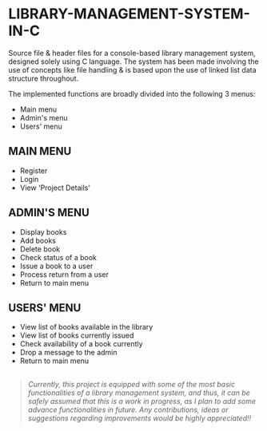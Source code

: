 #  LIBRARY-MANAGEMENT-SYSTEM-IN-C
Source file & header files for a console-based library management system, designed solely using C language. The system has been made involving the use of concepts like file handling & is based upon the use of linked list data structure throughout.

The implemented functions are broadly divided into  the following 3 menus:
- Main menu
- Admin's menu
- Users' menu

## MAIN MENU
- Register
- Login
- View 'Project Details'

## ADMIN'S MENU
- Display books
- Add books
- Delete book
- Check status of a book
- Issue a book to a user
- Process return from a user
- Return to main menu

## USERS' MENU
- View list of books available in the library
- View list of books currently issued
- Check availability of a book currently
- Drop a message to the admin
- Return to main menu

##

> *Currently, this project is equipped with some of the most basic functionalities of a library management system, and thus, it can be safely assumed that this is a work in progress, as I plan to add some advance functionalities in future. Any contributions, ideas or suggestions regarding improvements would be highly appreciated!!*
